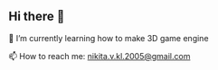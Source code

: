 ## Hi there 👋


🌱 I’m currently learning how to make 3D game engine

📫 How to reach me: nikita.v.kl.2005@gmail.com

